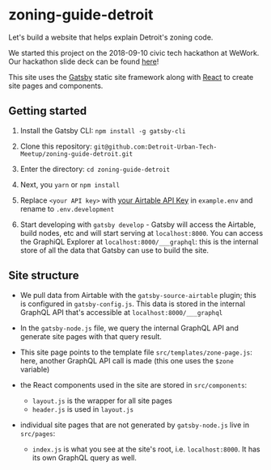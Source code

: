 # zoning-guide-detroit

Let's build a website that helps explain Detroit's zoning code.

We started this project on the 2018-09-10 civic tech hackathon at WeWork. Our hackathon slide deck can be found [here](https://docs.google.com/presentation/d/1pZMpCYmuuGy8EJjk9DJUdPwjpkRc9JUTEUQBDbnh7XU/edit#slide=id.g6099c04ea9_2_0)!

This site uses the [Gatsby](https://www.gatsbyjs.org/tutorial/) static site framework along with [React](https://reactjs.org/tutorial/tutorial.html) to create site pages and components.

## Getting started

1. Install the Gatsby CLI: `npm install -g gatsby-cli`

2. Clone this repository: `git@github.com:Detroit-Urban-Tech-Meetup/zoning-guide-detroit.git`

3. Enter the directory: `cd zoning-guide-detroit`

4. Next, you `yarn` or `npm install`

5. Replace `<your API key>` with [your Airtable API Key](https://support.airtable.com/hc/en-us/articles/219046777-How-do-I-get-my-API-key-) in `example.env` and rename to `.env.development`

6. Start developing with `gatsby develop` - Gatsby will access the Airtable, build nodes, etc and will start serving at `localhost:8000`. You can access the GraphiQL Explorer at `localhost:8000/___graphql`: this is the internal store of all the data that Gatsby can use to build the site.

## Site structure

- We pull data from Airtable with the `gatsby-source-airtable` plugin; this is configured in `gatsby-config.js`. This data is stored in the internal GraphQL API that's accessible at `localhost:8000/___graphql`

- In the `gatsby-node.js` file, we query the internal GraphQL API and generate site pages with that query result.

- This site page points to the template file `src/templates/zone-page.js`: here, another GraphQL API call is made (this one uses the `$zone` variable)

- the React components used in the site are stored in `src/components`:

  - `layout.js` is the wrapper for all site pages
  - `header.js` is used in `layout.js`

- individual site pages that are not generated by `gatsby-node.js` live in `src/pages`:

  - `index.js` is what you see at the site's root, i.e. `localhost:8000`. It has its own GraphQL query as well.
